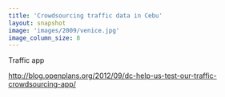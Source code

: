 ```yaml
---
title: 'Crowdsourcing traffic data in Cebu'
layout: snapshot
image: 'images/2009/venice.jpg'
image_column_size: 8
---
```


Traffic app

http://blog.openplans.org/2012/09/dc-help-us-test-our-traffic-crowdsourcing-app/